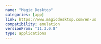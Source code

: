 ```yaml
---
name: "Magic Desktop"
categories: [app]
link: https://www.magicdesktop.com/en-us
compatibility: emulation
versionFrom: "11.3.0.8"
type: applications
---
```



